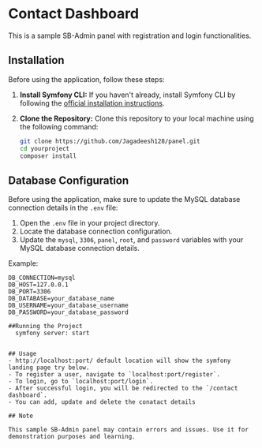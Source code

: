 # Contact Dashboard

This is a sample SB-Admin panel with registration and login functionalities.

## Installation

Before using the application, follow these steps:

1. **Install Symfony CLI:** If you haven't already, install Symfony CLI by following the [official installation instructions](https://symfony.com/download).

2. **Clone the Repository:** Clone this repository to your local machine using the following command:

   ```bash
   git clone https://github.com/Jagadeesh128/panel.git
   cd yourproject
   composer install

## Database Configuration

Before using the application, make sure to update the MySQL database connection details in the `.env` file:

1. Open the `.env` file in your project directory.
2. Locate the database connection configuration.
3. Update the `mysql`, `3306`, `panel`, `root`, and `password` variables with your MySQL database connection details.

Example:

```dotenv
DB_CONNECTION=mysql
DB_HOST=127.0.0.1
DB_PORT=3306
DB_DATABASE=your_database_name
DB_USERNAME=your_database_username
DB_PASSWORD=your_database_password

##Running the Project
  symfony server: start


## Usage
- http://localhost:port/ default location will show the symfony landing page try below.
- To register a user, navigate to `localhost:port/register`.
- To login, go to `localhost:port/login`.
- After successful login, you will be redirected to the `/contact dashboard`.
- You can add, update and delete the conatact details

## Note

This sample SB-Admin panel may contain errors and issues. Use it for demonstration purposes and learning.

